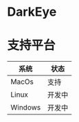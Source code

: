 # DarkEye

支持平台
===
|系统 |状态|
|--------------------------|----------------|
|MacOs | 支持|
|Linux | 开发中|
|Windows | 开发中|

